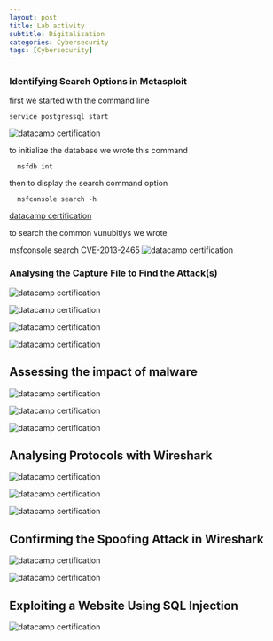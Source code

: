```yaml
---
layout: post
title: Lab activity
subtitle: Digitalisation
categories: Cybersecurity
tags: [Cybersecurity]
---
```


### Identifying Search Options in Metasploit

first we started with the command line 
  
    service postgressql start 
![datacamp certification](/assets/images/banners/labactivity1/1.png)
 
 to initialize the database we wrote this command
 
      msfdb int
  then to display the search command option 
  
      msfconsole search -h
      
[datacamp certification](/assets/images/banners/labactivity1/2.png)

to search the common vunubitlys we wrote 

   msfconsole search CVE-2013-2465
![datacamp certification](/assets/images/banners/labactivity1/3.png)

### Analysing the Capture File to Find the Attack(s)
![datacamp certification](/assets/images/banners/labactivity1/w4.png)

![datacamp certification](/assets/images/banners/labactivity1/w5.png)

![datacamp certification](/assets/images/banners/labactivity1/w6.png)

![datacamp certification](/assets/images/banners/labactivity1/w7.png)
## Assessing the impact of malware
![datacamp certification](/assets/images/banners/labactivity1/v10.png)

![datacamp certification](/assets/images/banners/labactivity1/v11.png)

![datacamp certification](/assets/images/banners/labactivity1/v12.png)
## Analysing Protocols with Wireshark
![datacamp certification](/assets/images/banners/labactivity1/2w13.png)

![datacamp certification](/assets/images/banners/labactivity1/2w14.png)

![datacamp certification](/assets/images/banners/labactivity1/2w15.png)
## Confirming the Spoofing Attack in Wireshark
![datacamp certification](/assets/images/banners/labactivity1/3w16.png)

![datacamp certification](/assets/images/banners/labactivity1/3w17.png)
## Exploiting a Website Using SQL Injection
![datacamp certification](/assets/images/banners/labactivity1/18.png)

